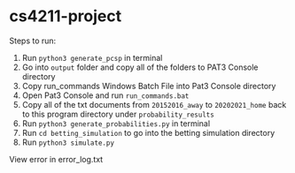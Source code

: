 # cs4211-project

Steps to run:
1. Run `python3 generate_pcsp` in terminal
2. Go into `output` folder and copy all of the folders to PAT3 Console directory
3. Copy run_commands Windows Batch File into Pat3 Console directory
4. Open Pat3 Console and run `run_commands.bat`
5. Copy all of the txt documents from `20152016_away` to `20202021_home` back to this program directory under `probability_results`
6. Run `python3 generate_probabilities.py` in terminal
7. Run `cd betting_simulation` to go into the betting simulation directory
8. Run `python3 simulate.py`



View error in error_log.txt
